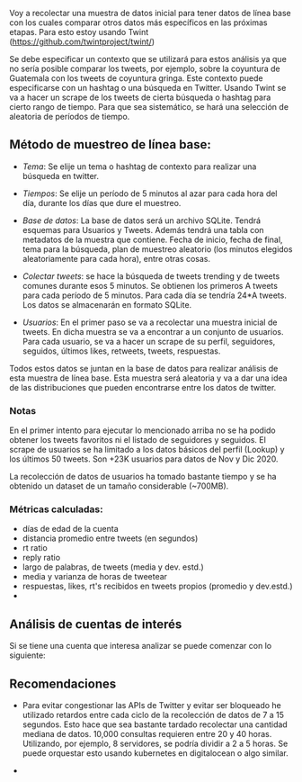 Voy a recolectar una muestra de datos inicial para tener datos de línea base con los cuales comparar otros datos más específicos en las próximas etapas. Para esto estoy usando Twint (https://github.com/twintproject/twint/)

Se debe especificar un contexto que se utilizará para estos análisis ya que no sería posible comparar los tweets, por ejemplo, sobre la coyuntura de Guatemala con los tweets de coyuntura gringa. Este contexto puede especificarse con un hashtag o una búsqueda en Twitter. Usando Twint se va a hacer un scrape de los tweets de cierta búsqueda o hashtag para cierto rango de tiempo. Para que sea sistemático, se hará una selección de aleatoria de períodos de tiempo. 

## Método de muestreo de línea base:

* _Tema_: Se elije un tema o hashtag de contexto para realizar una búsqueda en twitter.

* _Tiempos_: Se elije un período de 5 minutos al azar para cada hora del día, durante los días que dure el muestreo. 

* _Base de datos_: La base de datos será un archivo SQLite. Tendrá esquemas para Usuarios y Tweets. Además tendrá una tabla con metadatos de la muestra que contiene. Fecha de inicio, fecha de final, tema para la búsqueda, plan de muestreo aleatorio (los minutos elegidos aleatoriamente para cada hora), entre otras cosas.

* _Colectar tweets_: se hace la búsqueda de tweets trending y de tweets comunes durante esos 5 minutos. Se obtienen los primeros A tweets para cada período de 5 minutos. Para cada día se tendría 24*A tweets. Los datos se almacenarán en formato SQLite. 

* _Usuarios_: En el primer paso se va a recolectar una muestra inicial de tweets. En dicha muestra se va a encontrar a un conjunto de usuarios. Para cada usuario, se va a hacer un scrape de su perfil, seguidores, seguidos, últimos likes, retweets, tweets, respuestas. 

Todos estos datos se juntan en la base de datos para realizar análisis de esta muestra de línea base. Esta muestra será aleatoria y va a dar una idea de las distribuciones que pueden encontrarse entre los datos de twitter.

### Notas

En el primer intento para ejecutar lo mencionado arriba no se ha podido obtener los tweets favoritos ni el listado de seguidores y seguidos. El scrape de usuarios se ha limitado a los datos básicos del perfil (Lookup) y los últimos 50 tweets. Son +23K usuarios para datos de Nov y Dic 2020. 

La recolección de datos de usuarios ha tomado bastante tiempo y se ha obtenido un dataset de un tamaño considerable (~700MB).

### Métricas calculadas:

* días de edad de la cuenta
* distancia promedio entre tweets (en segundos)
* rt ratio
* reply ratio
* largo de palabras, de tweets (media y dev. estd.)
* media y varianza de horas de tweetear
* respuestas, likes, rt's recibidos en tweets propios (promedio y dev.estd.)
* 

## Análisis de cuentas de interés

Si se tiene una cuenta que interesa analizar se puede comenzar con lo siguiente:

## Recomendaciones

* Para evitar congestionar las APIs de Twitter y evitar ser bloqueado he utilizado retardos entre cada ciclo de la recolección de datos de 7 a 15 segundos. Esto hace que sea bastante tardado recolectar una cantidad mediana de datos. 10,000 consultas requieren entre 20 y 40 horas. Utilizando, por ejemplo, 8 servidores, se podría dividir a 2 a 5 horas. Se puede orquestar esto usando kubernetes en digitalocean o algo similar.

* 